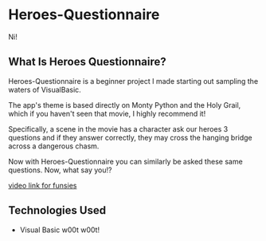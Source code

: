 # Heroes-Questionnaire
Ni!

## What Is Heroes Questionnaire?

Heroes-Questionnaire is a beginner project I made starting out sampling the waters of VisualBasic.

The app's theme is based directly on Monty Python and the Holy Grail, which if you haven't seen that movie, I highly recommend it!

Specifically, a scene in the movie has a character ask our heroes 3 questions and if they answer correctly, they may cross the hanging bridge across a dangerous chasm.

Now with Heroes-Questionnaire you can similarly be asked these same questions. Now, what say you!?

[video link for funsies](https://www.youtube.com/watch?v=pWS8Mg-JWSg&t=1s)

## Technologies Used
* Visual Basic w00t w00t!
